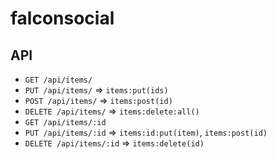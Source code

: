 # falconsocial

## API
* ```GET /api/items/```
* ```PUT /api/items/``` => ```items:put(ids)```
* ```POST /api/items/``` => ```items:post(id)```
* ```DELETE /api/items/``` => ```items:delete:all()```
* ```GET /api/items/:id```
* ```PUT /api/items/:id``` => ```items:id:put(item)```, ```items:post(id)```
* ```DELETE /api/items/:id``` => ```items:delete(id)```
